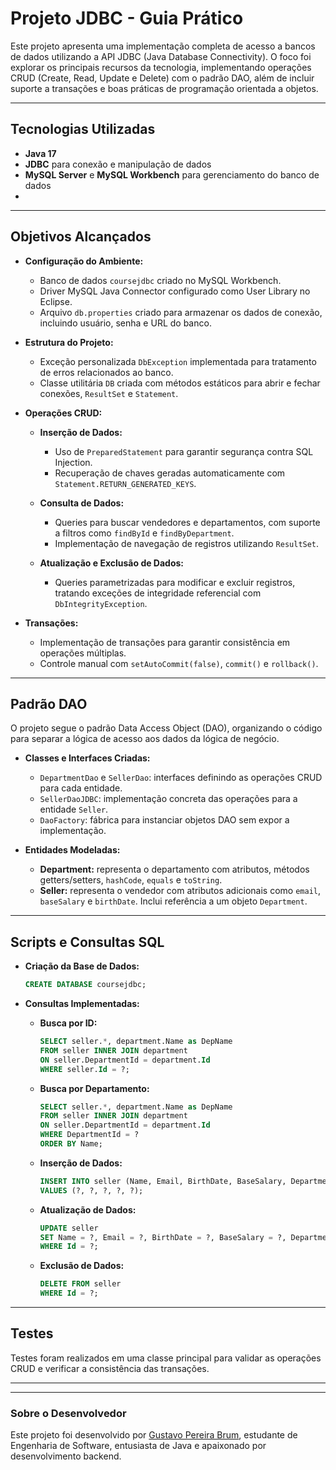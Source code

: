 # Projeto JDBC - Guia Prático

Este projeto apresenta uma implementação completa de acesso a bancos de dados utilizando a API JDBC (Java Database Connectivity). O foco foi explorar os principais recursos da tecnologia, implementando operações CRUD (Create, Read, Update e Delete) com o padrão DAO, além de incluir suporte a transações e boas práticas de programação orientada a objetos.

---

## Tecnologias Utilizadas

* **Java 17**
* **JDBC** para conexão e manipulação de dados
* **MySQL Server** e **MySQL Workbench** para gerenciamento do banco de dados
* 
---

## Objetivos Alcançados

* **Configuração do Ambiente:**

  * Banco de dados `coursejdbc` criado no MySQL Workbench.
  * Driver MySQL Java Connector configurado como User Library no Eclipse.
  * Arquivo `db.properties` criado para armazenar os dados de conexão, incluindo usuário, senha e URL do banco.

* **Estrutura do Projeto:**

  * Exceção personalizada `DbException` implementada para tratamento de erros relacionados ao banco.
  * Classe utilitária `DB` criada com métodos estáticos para abrir e fechar conexões, `ResultSet` e `Statement`.

* **Operações CRUD:**

  * **Inserção de Dados:**

    * Uso de `PreparedStatement` para garantir segurança contra SQL Injection.
    * Recuperação de chaves geradas automaticamente com `Statement.RETURN_GENERATED_KEYS`.
  * **Consulta de Dados:**

    * Queries para buscar vendedores e departamentos, com suporte a filtros como `findById` e `findByDepartment`.
    * Implementação de navegação de registros utilizando `ResultSet`.
  * **Atualização e Exclusão de Dados:**

    * Queries parametrizadas para modificar e excluir registros, tratando exceções de integridade referencial com `DbIntegrityException`.

* **Transações:**

  * Implementação de transações para garantir consistência em operações múltiplas.
  * Controle manual com `setAutoCommit(false)`, `commit()` e `rollback()`.

---

## Padrão DAO

O projeto segue o padrão Data Access Object (DAO), organizando o código para separar a lógica de acesso aos dados da lógica de negócio.

* **Classes e Interfaces Criadas:**

  * `DepartmentDao` e `SellerDao`: interfaces definindo as operações CRUD para cada entidade.
  * `SellerDaoJDBC`: implementação concreta das operações para a entidade `Seller`.
  * `DaoFactory`: fábrica para instanciar objetos DAO sem expor a implementação.

* **Entidades Modeladas:**

  * **Department:** representa o departamento com atributos, métodos getters/setters, `hashCode`, `equals` e `toString`.
  * **Seller:** representa o vendedor com atributos adicionais como `email`, `baseSalary` e `birthDate`. Inclui referência a um objeto `Department`.

---

## Scripts e Consultas SQL

* **Criação da Base de Dados:**

  ```sql
  CREATE DATABASE coursejdbc;
  ```

* **Consultas Implementadas:**

  * **Busca por ID:**

    ```sql
    SELECT seller.*, department.Name as DepName
    FROM seller INNER JOIN department
    ON seller.DepartmentId = department.Id
    WHERE seller.Id = ?;
    ```
  * **Busca por Departamento:**

    ```sql
    SELECT seller.*, department.Name as DepName
    FROM seller INNER JOIN department
    ON seller.DepartmentId = department.Id
    WHERE DepartmentId = ?
    ORDER BY Name;
    ```
  * **Inserção de Dados:**

    ```sql
    INSERT INTO seller (Name, Email, BirthDate, BaseSalary, DepartmentId)
    VALUES (?, ?, ?, ?, ?);
    ```
  * **Atualização de Dados:**

    ```sql
    UPDATE seller
    SET Name = ?, Email = ?, BirthDate = ?, BaseSalary = ?, DepartmentId = ?
    WHERE Id = ?;
    ```
  * **Exclusão de Dados:**

    ```sql
    DELETE FROM seller
    WHERE Id = ?;
    ```

---

## Testes

Testes foram realizados em uma classe principal para validar as operações CRUD e verificar a consistência das transações.

---

---

### Sobre o Desenvolvedor

Este projeto foi desenvolvido por [Gustavo Pereira Brum](https://www.linkedin.com/in/gustavo-pereira-brum-42671b241/), estudante de Engenharia de Software, entusiasta de Java e apaixonado por desenvolvimento backend.
